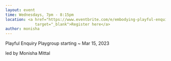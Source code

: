 ```yaml
---
layout: event
time: Wednesdays, 7pm - 8:15pm
location: <a href="https://www.eventbrite.com/e/embodying-playful-enquiry-tickets-520459286737"
             target="_blank">Register here</a>
author: monisha
---
```


Playful Enquiry Playgroup starting ~ Mar 15, 2023

led by Monisha Mittal
